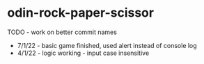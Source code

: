 # odin-rock-paper-scissor

TODO - work on better commit names
 
 
 - 7/1/22 - basic game finished, used alert instead of console log
 - 4/1/22 - logic working - input case insensitive
